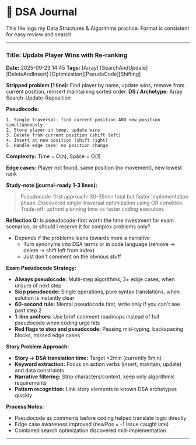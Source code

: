 # 📘 DSA Journal

This file logs my Data Structures & Algorithms practice.
Format is consistent for easy review and search.

---

### Title: Update Player Wins with Re-ranking

**Date:** 2025-09-23 14:45
**Tags:** [Array] [SearchAndUpdate] [DeleteAndInsert] [Optimization][PseudoCode][Shifting]

**Stripped problem (1 line):** Find player by name, update wins, remove from current position, reinsert maintaining sorted order.
**DS / Archetype:** Array Search-Update-Reposition

**Pseudocode:**

```
1. Single traversal: find current position AND new position simultaneously
2. Store player in temp, update wins  
3. Delete from current position (shift left)
4. Insert at new position (shift right)
5. Handle edge case: no position change
```

**Complexity:** Time = O(n), Space = O(1)

**Edge cases:** Player not found, same position (no movement), new lowest rank

**Study-note (journal-ready 1-3 lines):**

> Pseudocode-first approach: 30-35min total but faster implementation phase.
> Discovered single-traversal optimization using OR condition.
> Trade-off: upfront planning time vs faster coding execution.

**Reflection Q:** Is pseudocode-first worth the time investment for exam scenarios, or should I reserve it for complex problems only?

- Depends if the problems leans towards more a narrative
  - Turn synonyms into DSA terms or in code language (remove -> delete -> shift left from index)
  - Just don't comment on the obvious stuff

**Exam Pseudocode Strategy:**

- **Always pseudocode:** Multi-step algorithms, 3+ edge cases, when unsure of next step
- **Skip pseudocode:** Single operations, pure syntax translations, when solution is instantly clear
- **60-second rule:** Mental pseudocode first, write only if you can't see past step 2
- **1-line anchors:** Use brief comment roadmaps instead of full pseudocode when coding urge hits
- **Red flags to stop and pseudocode:** Pausing mid-typing, backspacing blocks, missed edge cases

**Story Problem Approach:**

- **Story → DSA translation time:** Target <2min (currently 5min)
- **Keyword extraction:** Focus on action verbs (insert, maintain, update) and data constraints
- **Narrative filtering:** Strip characters/context, keep only algorithmic requirements
- **Pattern recognition:** Link story elements to known DSA archetypes quickly

**Process Notes:**

- Pseudocode as comments before coding helped translate logic directly
- Edge case awareness improved (newPos = -1 issue caught late)
- Combined search optimization discovered mid-implementation

---
